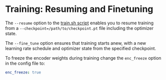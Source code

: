 # Training: Resuming and Finetuning

The `--resume` option to the [train.sh script](../scripts/train.sh) enables you to resume training from a `--checkpoint=/path/to/checkpoint.pt` file including the optimizer state.

The `--fine_tune` option ensures that training starts anew, with a new learning rate schedule and optimizer state from the specified checkpoint.

To freeze the encoder weights during training change the `enc_freeze` option in the config file to:

```yaml
enc_freeze: true
```
